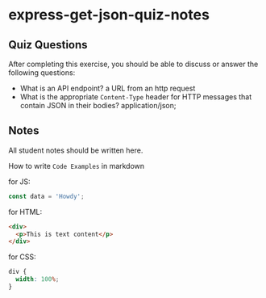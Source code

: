 # express-get-json-quiz-notes

## Quiz Questions

After completing this exercise, you should be able to discuss or answer the following questions:

- What is an API endpoint?
  a URL from an http request
- What is the appropriate `Content-Type` header for HTTP messages that contain JSON in their bodies?
  application/json;

## Notes

All student notes should be written here.

How to write `Code Examples` in markdown

for JS:

```javascript
const data = 'Howdy';
```

for HTML:

```html
<div>
  <p>This is text content</p>
</div>
```

for CSS:

```css
div {
  width: 100%;
}
```
